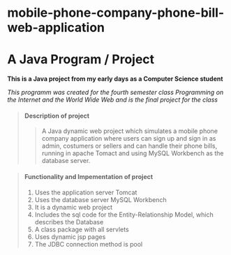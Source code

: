 # mobile-phone-company-phone-bill-web-application

# A Java Program / Project

**This is a Java project from my early days as a Computer Science student**

_This programm was created for the fourth semester class Programming on the Internet and the World Wide Web 
and is the final project for the class_


> #### Description of project
>
>>A Java dynamic web project which simulates a mobile phone company application where users can sign up and sign in as admin, costumers or sellers and can handle their phone bills, running in apache Tomact and using MySQL Workbench as the database server.


> #### Functionality and Impementation of project
>
> 1. Uses the application server Tomcat
> 2. Uses the database server MySQL Workbench
> 3. It is a dynamic web project
> 4. Includes the sql code for the Entity-Relationship Model, which describes the Database
> 5. A class package with all servlets
> 5. Uses dynamic jsp pages
> 6. The JDBC connection method is pool
